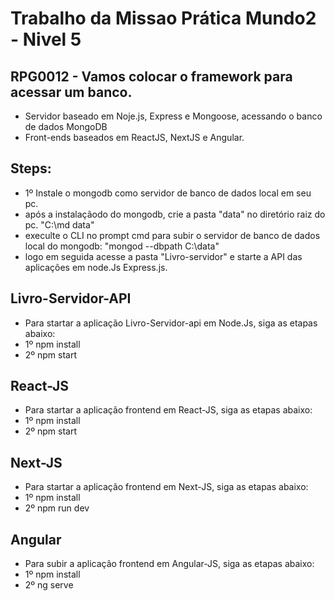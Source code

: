 # Trabalho da Missao Prática Mundo2 - Nivel 5

## RPG0012 - Vamos colocar o framework para acessar um banco.

- Servidor baseado em Noje.js, Express e Mongoose, acessando o banco de dados MongoDB
- Front-ends baseados em ReactJS, NextJS e Angular.

## Steps:

- 1º Instale o mongodb como servidor de banco de dados local em seu pc.
- após a instalaçãodo do mongodb, crie a pasta "data" no diretório raiz do pc. "C:\md data"
- execulte o CLI no prompt cmd para subir o servidor de banco de dados local do mongodb: "mongod --dbpath C:\data"
- logo em seguida acesse a pasta "Livro-servidor"  e starte a API das aplicações em node.Js Express.js.

## Livro-Servidor-API

- Para startar a aplicação Livro-Servidor-api em Node.Js, siga as etapas abaixo:
- 1º npm install
- 2º npm start

## React-JS

- Para startar a aplicação frontend em React-JS, siga as etapas abaixo:
- 1º npm install
- 2º npm start

## Next-JS

- Para startar a aplicação frontend em Next-JS, siga as etapas abaixo:
- 1º npm install
- 2º npm run dev

## Angular

- Para subir a aplicação frontend em Angular-JS, siga as etapas abaixo:
-  1º npm install
-  2º ng serve

